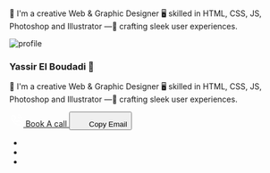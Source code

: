 🎨 I'm a creative Web & Graphic Designer 🖥️ skilled in HTML, CSS, JS, Photoshop and Illustrator —🚀 crafting sleek user experiences.
<!DOCTYPE html>
<html lang="en">


<!-- Mirrored from marveltheme.com/tf/html/bentofolio-html/about.html by HTTrack Website Copier/3.x [XR&CO'2014], Sat, 22 Feb 2025 16:22:51 GMT -->
<head>
  <meta charset="UTF-8">
  <meta http-equiv="X-UA-Compatible" content="IE=edge">
  <meta name="viewport" content="width=device-width, initial-scale=1">

</head>
        <div class="container">
          <div class="row g-4">
            <div class="col-xl-4">
              <div class="card profile-card">
                <div class="card-body">
                  <div class="image text-center">
                    <img src="assets/img/images/profile.png" alt="profile">
                  </div>
                  <div class="text">
                    <h3 class="card-title">Yassir El Boudadi 👋</h3>
                    <p>🎨 I'm a creative <span>Web & Graphic Designer</span> 🖥️ skilled in <span>HTML, CSS, JS, Photoshop</span> and
                      <span>
                        Illustrator</span> —🚀 crafting sleek user experiences.</p>
                    <div class="common-button-groups">
                      <a class="btn btn-call" href="+212648765633">
                        <svg class="icon" width="25" height="24" viewBox="0 0 25 24" fill="none"
                          xmlns="http://www.w3.org/2000/svg">
                          <path
                            d="M5.5 4H9.5L11.5 9L9 10.5C10.071 12.6715 11.8285 14.429 14 15.5L15.5 13L20.5 15V19C20.5 19.5304 20.2893 20.0391 19.9142 20.4142C19.5391 20.7893 19.0304 21 18.5 21C14.5993 20.763 10.9202 19.1065 8.15683 16.3432C5.3935 13.5798 3.73705 9.90074 3.5 6C3.5 5.46957 3.71071 4.96086 4.08579 4.58579C4.46086 4.21071 4.96957 4 5.5 4Z"
                            stroke="white" stroke-width="1.5" stroke-linecap="round" stroke-linejoin="round" />
                          <path
                            d="M15.5 7C16.0304 7 16.5391 7.21071 16.9142 7.58579C17.2893 7.96086 17.5 8.46957 17.5 9"
                            stroke="white" stroke-width="1.5" stroke-linecap="round" stroke-linejoin="round" />
                          <path d="M15.5 3C17.0913 3 18.6174 3.63214 19.7426 4.75736C20.8679 5.88258 21.5 7.4087 21.5 9"
                            stroke="white" stroke-width="1.5" stroke-linecap="round" stroke-linejoin="round" />
                        </svg>
                        Book A call
                      </a>
                      <button class="btn btn-copy" data-clipboard-text="elboudadiyassir@gmail.com">
                        <svg class="icon" width="24" height="24" viewBox="0 0 24 24" fill="none"
                          xmlns="http://www.w3.org/2000/svg">
                          <path
                            d="M8 10C8 9.46957 8.21071 8.96086 8.58579 8.58579C8.96086 8.21071 9.46957 8 10 8H18C18.5304 8 19.0391 8.21071 19.4142 8.58579C19.7893 8.96086 20 9.46957 20 10V18C20 18.5304 19.7893 19.0391 19.4142 19.4142C19.0391 19.7893 18.5304 20 18 20H10C9.46957 20 8.96086 19.7893 8.58579 19.4142C8.21071 19.0391 8 18.5304 8 18V10Z"
                            stroke-width="1.5" stroke-linecap="round" stroke-linejoin="round" />
                          <path
                            d="M16 8V6C16 5.46957 15.7893 4.96086 15.4142 4.58579C15.0391 4.21071 14.5304 4 14 4H6C5.46957 4 4.96086 4.21071 4.58579 4.58579C4.21071 4.96086 4 5.46957 4 6V14C4 14.5304 4.21071 15.0391 4.58579 15.4142C4.96086 15.7893 5.46957 16 6 16H8"
                            stroke-width="1.5" stroke-linecap="round" stroke-linejoin="round" />
                        </svg>
                        Copy Email
                      </button>
                    </div>
                    <div class="social-media-icon">
                      <ul class="list-unstyled">
                        <li><a href="www.linkedin.com/in/yassir-el-boudadi"><i class="fab fa-linkedin"></i></a></li>
                        <li><a href="#"><i class="fab fa-github"></i></a></li>
                        <li><a href="#"><i class="fab fa-youtube"></i></a></li>
                      </ul>
                    </div>
                  </div>
                </div>
              </div>
            </div>
</html>
